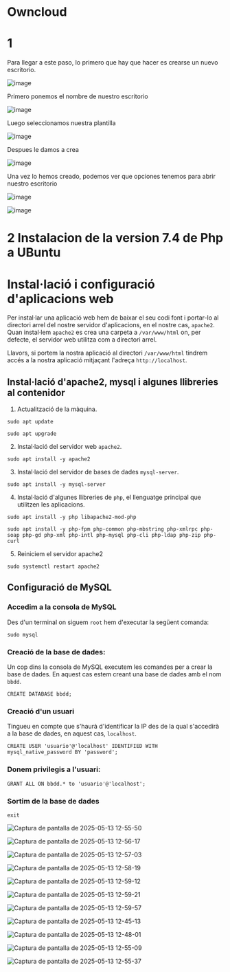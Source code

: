 # Owncloud
# 1 
Para llegar a este paso, lo primero que hay que hacer es crearse un nuevo escritorio.

![image](https://github.com/user-attachments/assets/05087909-bcf6-4dcb-a652-d59c6b1bb12f)

Primero ponemos el nombre de nuestro escritorio

![image](https://github.com/user-attachments/assets/af4f89ef-37ec-48d3-8b32-b904ddedb8c7)

Luego seleccionamos nuestra plantilla

![image](https://github.com/user-attachments/assets/92d5d67f-9bc1-4961-b1e7-6c7852ac8ed4)

Despues le damos a crea

![image](https://github.com/user-attachments/assets/d66ac1cc-f6d8-456a-90bd-653768096c8f)

Una vez lo hemos creado, podemos ver que opciones tenemos para abrir nuestro escritorio

![image](https://github.com/user-attachments/assets/957b9100-000a-4c59-a8fe-40e0cbaf2768)

![image](https://github.com/user-attachments/assets/afbbfa89-d579-4fb6-ad42-cd95db73501d)


# 2 Instalacion de la version 7.4 de Php a UBuntu

# Instal·lació i configuració d'aplicacions web

Per instal·lar una aplicació web hem de baixar el seu codi font i portar-lo al directori arrel del nostre servidor d'aplicacions, en el nostre cas, `apache2`. Quan instal·lem `apache2` es crea una carpeta a `/var/www/html` on, per defecte, el servidor web utilitza com a directori arrel.

Llavors, si portem la nostra aplicació al directori `/var/www/html` tindrem accés a la nostra aplicació mitjaçant l'adreça `http://localhost`.

## Instal·lació d'apache2, mysql i algunes llibreries al contenidor

1. Actualització de la màquina.
```console
sudo apt update
```
```console
sudo apt upgrade
```

2. Instal·lació del servidor web `apache2`.
```console
sudo apt install -y apache2
```

3. Instal·lació del servidor de bases de dades `mysql-server`.
```console
sudo apt install -y mysql-server
```

4. Instal·lació d'algunes llibreries de `php`, el llenguatge principal que utilitzen les aplicacions.
```console
sudo apt install -y php libapache2-mod-php
```
```console
sudo apt install -y php-fpm php-common php-mbstring php-xmlrpc php-soap php-gd php-xml php-intl php-mysql php-cli php-ldap php-zip php-curl
```

5. Reiniciem el servidor apache2
```console
sudo systemctl restart apache2
```

## Configuració de MySQL
### Accedim a la consola de MySQL
Des d'un terminal on siguem `root` hem d'executar la següent comanda:
```console
sudo mysql
```

### Creació de la base de dades:
Un cop dins la consola de MySQL executem les comandes per a crear la base de dades. En aquest cas estem creant una base de dades amb el nom `bbdd`.

```console
CREATE DATABASE bbdd;
```

### Creació d'un usuari
Tingueu en compte que s'haurà d'identificar la IP des de la qual s'accedirà a la base de dades, en aquest cas, `localhost`.

```console
CREATE USER 'usuario'@'localhost' IDENTIFIED WITH mysql_native_password BY 'password';
```

### Donem privilegis a l'usuari:
```console
GRANT ALL ON bbdd.* to 'usuario'@'localhost';
```

### Sortim de la base de dades
```console
exit
```

![Captura de pantalla de 2025-05-13 12-55-50](https://github.com/user-attachments/assets/ab5e09f0-25f9-4d6e-b60a-43bdd3fd74ba)

![Captura de pantalla de 2025-05-13 12-56-17](https://github.com/user-attachments/assets/92044c28-a98f-4c27-bf17-22bfb20dcad8)

![Captura de pantalla de 2025-05-13 12-57-03](https://github.com/user-attachments/assets/c8b7b015-da48-4b55-a6ee-67f7f059c1f4)

![Captura de pantalla de 2025-05-13 12-58-19](https://github.com/user-attachments/assets/f1a273e1-dc27-43ef-ab82-73d1c9f4b432)

![Captura de pantalla de 2025-05-13 12-59-12](https://github.com/user-attachments/assets/9ccaaf1c-f118-4bca-93e7-8fb9f4103a8b)

![Captura de pantalla de 2025-05-13 12-59-21](https://github.com/user-attachments/assets/eb27172c-e544-4888-98df-ea33644491b8)

![Captura de pantalla de 2025-05-13 12-59-57](https://github.com/user-attachments/assets/ebe218f3-c94e-436c-9a42-0750d02187b6)

![Captura de pantalla de 2025-05-13 12-45-13](https://github.com/user-attachments/assets/a07e25f8-9765-4889-9f59-bdbd680d5f37)

![Captura de pantalla de 2025-05-13 12-48-01](https://github.com/user-attachments/assets/9156daab-1f18-434a-b631-702c9dac05a9)

![Captura de pantalla de 2025-05-13 12-55-09](https://github.com/user-attachments/assets/757bae6b-17a6-4df1-8287-8eafc256ace9)

![Captura de pantalla de 2025-05-13 12-55-37](https://github.com/user-attachments/assets/1519013a-8593-4b0b-b52a-61d6488e817b)
